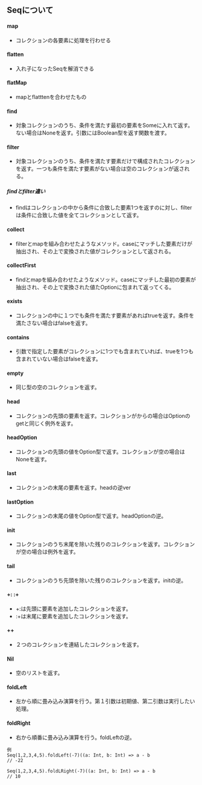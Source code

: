 ## Seqについて
#### map
- コレクションの各要素に処理を行わせる
#### flatten
- 入れ子になったSeqを解消できる
#### flatMap
- mapとflatttenを合わせたもの
#### find
- 対象コレクションのうち、条件を満たす最初の要素をSomeに入れて返す。ない場合はNoneを返す。引数にはBoolean型を返す関数を渡す。
#### filter
- 対象コレクションのうち、条件を満たす要素だけで構成されたコレクションを返す。一つも条件を満たす要素がない場合は空のコレクションが返される。
##### findとfilter違い
- findはコレクションの中から条件に合致した要素1つを返すのに対し、filterは条件に合致した値を全てコレクションとして返す。
#### collect
- filterとmapを組み合わせたようなメソッド。caseにマッチした要素だけが抽出され、その上で変換された値がコレクションとして返される。
#### collectFirst
- findとmapを組み合わせたようなメソッド。caseにマッチした最初の要素が抽出され、その上で変換された値たOptionに包まれて返ってくる。
#### exists
- コレクションの中に１つでも条件を満たす要素があればtrueを返す。条件を満たさない場合はfalseを返す。
#### contains
- 引数で指定した要素がコレクションに1つでも含まれていれば、trueを1つも含まれていない場合はfalseを返す。
#### empty
- 同じ型の空のコレクションを返す。
#### head
- コレクションの先頭の要素を返す。コレクションがからの場合はOptionのgetと同じく例外を返す。
#### headOption
- コレクションの先頭の値をOption型で返す。コレクションが空の場合はNoneを返す。
#### last
- コレクションの末尾の要素を返す。headの逆ver
#### lastOption
- コレクションの末尾の値をOption型で返す。headOptionの逆。
#### init
- コレクションのうち末尾を除いた残りのコレクションを返す。コレクションが空の場合は例外を返す。
#### tail
- コレクションのうち先頭を除いた残りのコレクションを返す。initの逆。
#### +: :+
- +:は先頭に要素を追加したコレクションを返す。
- :+は末尾に要素を追加したコレクションを返す。
#### ++
- ２つのコレクションを連結したコレクションを返す。
#### Nil
- 空のリストを返す。
#### foldLeft
- 左から順に畳み込み演算を行う。第１引数は初期値、第二引数は実行したい処理。
#### foldRight
- 右から順番に畳み込み演算を行う。foldLeftの逆。
```
例 
Seq(1,2,3,4,5).foldLeft(-7)((a: Int, b: Int) => a - b
// -22

Seq(1,2,3,4,5).foldLRight(-7)((a: Int, b: Int) => a - b
// 10


```





















